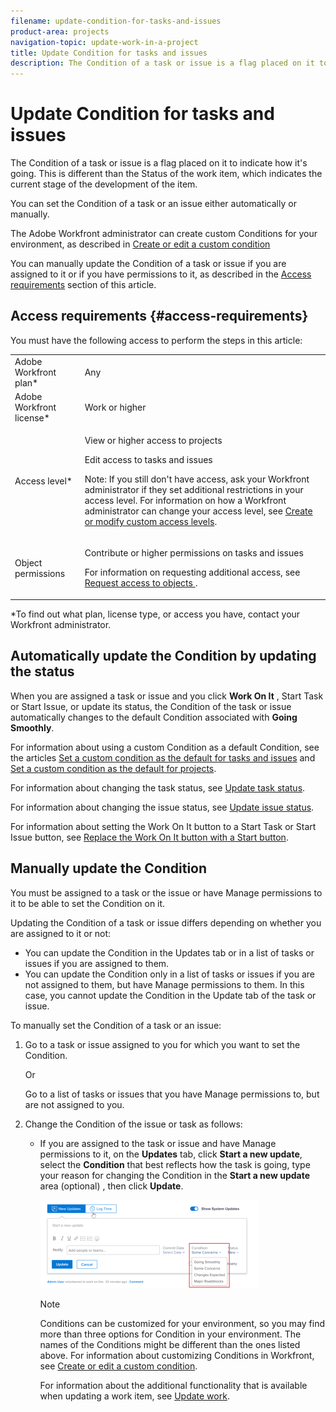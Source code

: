 ```yaml
---
filename: update-condition-for-tasks-and-issues
product-area: projects
navigation-topic: update-work-in-a-project
title: Update Condition for tasks and issues
description: The Condition of a task or issue is a flag placed on it to indicate how it's going. This is different than the Status of the work item, which indicates the current stage of the development of the item.
---
```


# Update Condition for tasks and issues

The Condition of a task or issue is a flag placed on it to indicate how it's going. This is different than the Status of the work item, which indicates the current stage of the development of the item.

You can set the Condition of a task or an issue either automatically or manually.

The Adobe Workfront administrator can create custom Conditions for your environment, as described in [Create or edit a custom condition](../../../administration-and-setup/customize-workfront/create-manage-custom-conditions/create-edit-custom-conditions.md)

You can manually update the Condition of a task or issue if you are assigned to it or if you have permissions to it, as described in the [Access requirements](#access-requirements) section of this article.

## Access requirements {#access-requirements}

You must have the following access to perform the steps in this article:

<table> 
 <col> 
 <col> 
 <tbody> 
  <tr> 
   <td role="rowheader">Adobe Workfront plan*</td> 
   <td> <p>Any</p> </td> 
  </tr> 
  <tr> 
   <td role="rowheader">Adobe Workfront license*</td> 
   <td> <p>Work or higher</p> </td> 
  </tr> 
  <tr> 
   <td role="rowheader">Access level*</td> 
   <td> <p>View or higher access to projects</p> <p>Edit access to tasks and issues </p> <p>Note: If you still don't have access, ask your Workfront administrator if they set additional restrictions in your access level. For information on how a Workfront administrator can change your access level, see <a href="../../../administration-and-setup/add-users/configure-and-grant-access/create-modify-access-levels.md" class="MCXref xref">Create or modify custom access levels</a>.</p> </td> 
  </tr> 
  <tr> 
   <td role="rowheader">Object permissions</td> 
   <td> <p>Contribute or higher permissions on tasks and issues </p> <p>For information on requesting additional access, see <a href="../../../workfront-basics/grant-and-request-access-to-objects/request-access.md" class="MCXref xref">Request access to objects </a>.</p> </td> 
  </tr> 
 </tbody> 
</table>

&#42;To find out what plan, license type, or access you have, contact your Workfront administrator.

## Automatically update the Condition by updating the status

When you are assigned a task or issue and you click **Work On It** , Start Task or Start Issue, or update its status, the Condition of the task or issue automatically changes to the default Condition associated with **Going Smoothly**.

For information about using a custom Condition as a default Condition, see the articles  [Set a custom condition as the default for tasks and issues](../../../administration-and-setup/customize-workfront/create-manage-custom-conditions/set-custom-condition-default-tasks-issues.md) and [Set a custom condition as the default for projects](../../../administration-and-setup/customize-workfront/create-manage-custom-conditions/set-custom-condition-default-projects.md).

For information about changing the task status, see [Update task status](../../../manage-work/projects/updating-work-in-a-project/update-task-status.md).

For information about changing the issue status, see [Update issue status](../../../manage-work/projects/updating-work-in-a-project/update-issue-status.md).

For information about setting the Work On It button to a Start Task or Start Issue button, see [Replace the Work On It button with a Start button](../../../people-teams-and-groups/create-and-manage-teams/work-on-it-button-to-start-button.md).

## Manually update the Condition

You must be assigned to a task or the issue or have Manage permissions to it to be able to set the Condition on it.

Updating the Condition of a task or issue differs depending on whether you are assigned to it or not:

* You can update the Condition in the Updates tab or in a list of tasks or issues if you are assigned to them.
* You can update the Condition only in a list of tasks or issues if you are not assigned to them, but have Manage permissions to them. In this case, you cannot update the Condition in the Update tab of the task or issue.

To manually set the Condition of a task or an issue:

1. Go to a task or issue assigned to you for which you want to set the Condition.

   Or

   Go to a list of tasks or issues that you have Manage permissions to, but are not assigned to you. 

1. Change the Condition of the issue or task as follows:

   * If you are assigned to the task or issue and have Manage permissions to it, on the **Updates** tab, click **Start a new update**, select the **Condition** that best reflects how the task is going, type your reason for changing the Condition in the **Start a new update** area (optional) , then click **Update**.

     ![](assets/change-condition-update-comment-350x141.png)

     >[!NOTE]
     >
     >Conditions can be customized for your environment, so you may find more than three options for Condition in your environment. The names of the Conditions might be different than the ones listed above. For information about customizing Conditions in Workfront, see [Create or edit a custom condition](../../../administration-and-setup/customize-workfront/create-manage-custom-conditions/create-edit-custom-conditions.md).

     For information about the additional functionality that is available when updating a work item, see [Update work](../../../workfront-basics/updating-work-items-and-viewing-updates/update-work.md).

     <!--   
     <li data-mc-conditions="QuicksilverOrClassic.Draft mode"><p>(NOTE: drafted because I can't do this anymore)</p><p>If you have Manage permissions to the task or issue but are not assigned to it, perhaps as a project manager, add the <strong>Condition</strong> column to any view you use in a task or issue list, then set the <strong>Condition</strong> in inline edit and press Enter.</p><p><img src="assets/change-condition-in-list-view-350x142.png" style="width: 350;height: 142;"></p><p>For information about adding a column to a view, see <a href="../../../reports-and-dashboards/reports/reporting-elements/views-overview.md" class="MCXref xref">Views overview in Adobe Workfront</a>.</p></li>   
     -->

